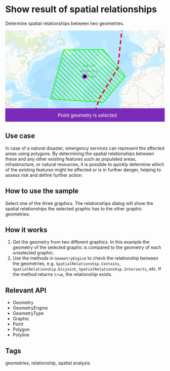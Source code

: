 # Show result of spatial relationships

Determine spatial relationships between two geometries.

![Image of show result of spatial relationships](show-result-of-spatial-relationships.png)

## Use case

In case of a natural disaster, emergency services can represent the affected areas using polygons. By determining the spatial relationships between these and any other existing features such as populated areas, infrastructure, or natural resources, it is possible to quickly determine which of the existing features might be affected or is in further danger, helping to assess risk and define further action.

## How to use the sample

Select one of the three graphics. The relationships dialog will show the spatial relationships the selected graphic has to the other graphic geometries.

## How it works

1. Get the geometry from two different graphics. In this example the geometry of the selected graphic is compared to the geometry of each unselected graphic.
2. Use the methods in `GeometryEngine` to check the relationship between the geometries, e.g. `SpatialRelationship.Contains`, `SpatialRelationship.Disjoint`, `SpatialRelationship.Intersects`, etc. If the method returns `true`, the relationship exists.

## Relevant API

* Geometry
* GeometryEngine
* GeometryType
* Graphic
* Point
* Polygon
* Polyline

## Tags

geometries, relationship, spatial analysis
